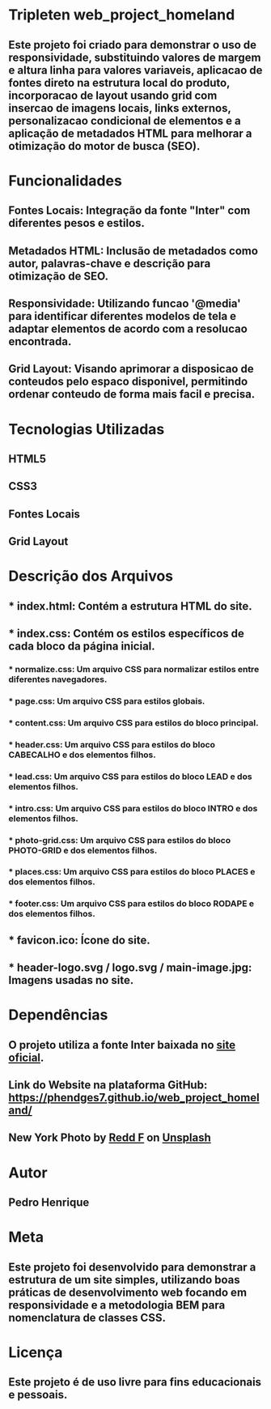 # Tripleten web_project_homeland

## Este projeto foi criado para demonstrar o uso de responsividade, substituindo valores de margem e altura linha para valores variaveis, aplicacao de fontes direto na estrutura local do produto, incorporacao de layout usando grid com insercao de imagens locais, links externos, personalizacao condicional de elementos e a aplicação de metadados HTML para melhorar a otimização do motor de busca (SEO).

# Funcionalidades

## Fontes Locais: Integração da fonte "Inter" com diferentes pesos e estilos.

## Metadados HTML: Inclusão de metadados como autor, palavras-chave e descrição para otimização de SEO.

## Responsividade: Utilizando funcao '@media' para identificar diferentes modelos de tela e adaptar elementos de acordo com a resolucao encontrada.

## Grid Layout: Visando aprimorar a disposicao de conteudos pelo espaco disponivel, permitindo ordenar conteudo de forma mais facil e precisa.

# Tecnologias Utilizadas

## HTML5

## CSS3

## Fontes Locais

## Grid Layout

# Descrição dos Arquivos

## \* index.html: Contém a estrutura HTML do site.

## \* index.css: Contém os estilos específicos de cada bloco da página inicial.

### \* normalize.css: Um arquivo CSS para normalizar estilos entre diferentes navegadores.

### \* page.css: Um arquivo CSS para estilos globais.

### \* content.css: Um arquivo CSS para estilos do bloco principal.

### \* header.css: Um arquivo CSS para estilos do bloco CABECALHO e dos elementos filhos.

### \* lead.css: Um arquivo CSS para estilos do bloco LEAD e dos elementos filhos.

### \* intro.css: Um arquivo CSS para estilos do bloco INTRO e dos elementos filhos.

### \* photo-grid.css: Um arquivo CSS para estilos do bloco PHOTO-GRID e dos elementos filhos.

### \* places.css: Um arquivo CSS para estilos do bloco PLACES e dos elementos filhos.

### \* footer.css: Um arquivo CSS para estilos do bloco RODAPE e dos elementos filhos.

## \* favicon.ico: Ícone do site.

## \* header-logo.svg / logo.svg / main-image.jpg: Imagens usadas no site.

# Dependências

## O projeto utiliza a fonte Inter baixada no <a href='https://rsms.me/inter/'>site oficial</a>.

## Link do Website na plataforma GitHub: https://phendges7.github.io/web_project_homeland/

## New York Photo by <a href="https://unsplash.com/@raddfilms?utm_content=creditCopyText&utm_medium=referral&utm_source=unsplash">Redd F</a> on <a href="https://unsplash.com/photos/cars-parked-near-brown-building-wOj5odhDOZ0?utm_content=creditCopyText&utm_medium=referral&utm_source=unsplash">Unsplash</a>

# Autor

## Pedro Henrique

# Meta

## Este projeto foi desenvolvido para demonstrar a estrutura de um site simples, utilizando boas práticas de desenvolvimento web focando em responsividade e a metodologia BEM para nomenclatura de classes CSS.

# Licença

## Este projeto é de uso livre para fins educacionais e pessoais.
